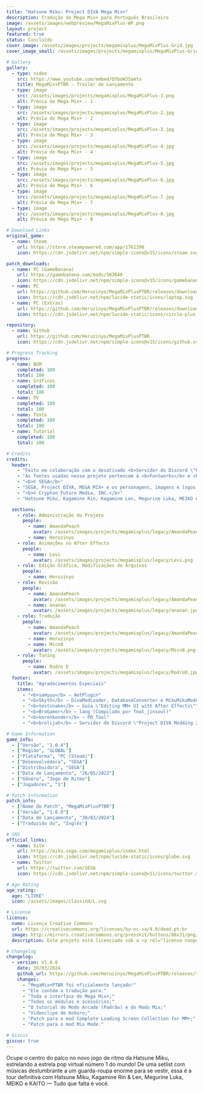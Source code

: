 ```yaml
---
title: "Hatsune Miku: Project DIVA Mega Mix+"
description: Tradução de Mega Mix+ para Português Brasileiro
image: /assets/images/webpreview/MegaMixPlus-WP.png
layout: project
featured: true
status: Concluído
cover_image: /assets/images/projects/megamixplus/MegaMixPlus-Grid.jpg
cover_image_small: /assets/images/projects/megamixplus/MegaMixPlus-GridSmall.png

# Gallery
gallery:
  - type: video
    src: https://www.youtube.com/embed/QYboWJ5amto
    title: MegaMix+PTBR - Trailer de Lançamento
  - type: image
    src: /assets/images/projects/megamixplus/MegaMixPlus-1.png
    alt: Prévia de Mega Mix+ - 1
  - type: image
    src: /assets/images/projects/megamixplus/MegaMixPlus-2.jpg
    alt: Prévia de Mega Mix+ - 2
  - type: image
    src: /assets/images/projects/megamixplus/MegaMixPlus-3.jpg
    alt: Prévia de Mega Mix+ - 3
  - type: image
    src: /assets/images/projects/megamixplus/MegaMixPlus-4.jpg
    alt: Prévia de Mega Mix+ - 4
  - type: image
    src: /assets/images/projects/megamixplus/MegaMixPlus-5.jpg
    alt: Prévia de Mega Mix+ - 5
  - type: image
    src: /assets/images/projects/megamixplus/MegaMixPlus-6.jpg
    alt: Prévia de Mega Mix+ - 6
  - type: image
    src: /assets/images/projects/megamixplus/MegaMixPlus-7.jpg
    alt: Prévia de Mega Mix+ - 7
  - type: image
    src: /assets/images/projects/megamixplus/MegaMixPlus-8.jpg
    alt: Prévia de Mega Mix+ - 8

# Download Links
original_game:
  - name: Steam
    url: https://store.steampowered.com/app/1761390
    icon: https://cdn.jsdelivr.net/npm/simple-icons@v15/icons/steam.svg

patch_downloads:
  - name: PC (GameBanana)
    url: https://gamebanana.com/mods/503640
    icon: https://cdn.jsdelivr.net/npm/simple-icons@v15/icons/gamebanana.svg
  - name: PC
    url: https://github.com/Heruzinyo/MegaMixPlusPTBR/releases/download/V1.0.0/MegaMix+PTBR.V1.0.0.7z
    icon: https://cdn.jsdelivr.net/npm/lucide-static/icons/laptop.svg
  - name: PC (Extras)
    url: https://github.com/Heruzinyo/MegaMixPlusPTBR/releases/download/V1.0.0/MegaMix+PTBR.Extras.V1.0.0.7z
    icon: https://cdn.jsdelivr.net/npm/lucide-static/icons/circle-plus.svg

repository:
  - name: GitHub
    url: https://github.com/Heruzinyo/MegaMixPlusPTBR
    icon: https://cdn.jsdelivr.net/npm/simple-icons@v15/icons/github.svg

# Progress Tracking
progress:
  - name: BGM
    completed: 100
    total: 100
  - name: Gráficos
    completed: 100
    total: 100
  - name: PV
    completed: 100
    total: 100
  - name: Texto
    completed: 100
    total: 100
  - name: Tutorial
    completed: 100
    total: 100

# Credits
credits:
  header:
    - "Feito em colaboração com o desativado <b>Servidor do Discord \"Project Diva Brasil\"</b> criado por AmandaPeach."
    - "As fontes usadas nesse projeto pertencem à <b>Fontworks</b> e <b>DynaFonts</b>."
    - "<b>© SEGA</b>"
    - "SEGA, Project DIVA, MEGA MIX+ e os personagens, imagens e logos de Project DIVA são propriedades ou marcas registradas da SEGA CORPORATION ou de seus afiliados. Todos os direitos reservados"
    - "<b>© Crypton Future Media, INC.</b>"
    - "Hatsune Miku, Kagamine Rin, Kagamine Len, Megurine Luka, MEIKO e KAITO são propriedades ou marcas registradas da Crypton Future Media, INC. Todos os direitos reservados"

  sections:
    - role: Administração do Projeto
      people:
        - name: AmandaPeach
          avatar: /assets/images/projects/megamixplus/legacy/AmandaPeach.jpg
        - name: Heruzinyo
    - role: Animações no After Effects
      people:
        - name: Levi
          avatar: /assets/images/projects/megamixplus/legacy/Levi.png
    - role: Edição Gráfica, Modificações de Arquivos
      people:
        - name: Heruzinyo
    - role: Revisão
      people:
        - name: AmandaPeach
          avatar: /assets/images/projects/megamixplus/legacy/AmandaPeach.jpg
        - name: ananan
          avatar: /assets/images/projects/megamixplus/legacy/ananan.jpg
    - role: Tradução
      people:
        - name: AmandaPeach
          avatar: /assets/images/projects/megamixplus/legacy/AmandaPeach.jpg
        - name: Heruzinyo
        - name: Micn0
          avatar: /assets/images/projects/megamixplus/legacy/Micn0.png
    - role: Tuning
      people:
        - name: Rodro D
          avatar: /assets/images/projects/megamixplus/legacy/RodroD.jpg
  footer:
    title: "Agradecimentos Especiais"
    items:
      - "<b>samyuu</b> — AetPlugin"
      - "<b>Skyth</b> — DivaModLoader, DatabaseConverter e MikuMikuModel"
      - "<b>testsnake</b> — Guia \"Editing MM+ UI with After Effects\""
      - "<b>BroGamer</b> — lang (Compilado por feat_jinsoul)"
      - "<b>korenkonder</b> — PD_Tool"
      - "<b>brolijah</b> — Servidor do Discord \"Project DIVA Modding 2nd\""

# Game Information
game_info:
  - ["Versão", "1.0.4"]
  - ["Região", "GLOBAL"]
  - ["Plataforma", "PC (Steam)"]
  - ["Desenvolvedora", "SEGA"]
  - ["Distribuidora", "SEGA"]
  - ["Data de Lançamento", "26/05/2022"]
  - ["Gênero", "Jogo de Ritmo"]
  - ["Jogadores", "1"]

# Patch Information
patch_info:
  - ["Nome do Patch", "MegaMixPlusPTBR"]
  - ["Versão", "1.0.0"]
  - ["Data de Lançamento", "30/03/2024"]
  - ["Traduzido do", "Inglês"]

# SNS
official_links:
  - name: Site
    url: https://miku.sega.com/megamixplus/index.html
    icon: https://cdn.jsdelivr.net/npm/lucide-static/icons/globe.svg
  - name: Twitter
    url: https://twitter.com/SEGA
    icon: https://cdn.jsdelivr.net/npm/simple-icons@v11/icons/twitter.svg

# Age Rating
age_rating:
  age: "LIVRE"
  icon: /assets/images/classind/L.svg

# License
license:
  name: Licença Creative Commons
  url: https://creativecommons.org/licenses/by-nc-sa/4.0/deed.pt-br
  image: http://mirrors.creativecommons.org/presskit/buttons/88x31/png/by-nc-sa.png
  description: Este projeto está licenciado sob a <a rel="license noopener noreferrer" href="https://creativecommons.org/licenses/by-nc-sa/4.0/deed.pt-br" target="_blank">Licença Creative Commons Atribuição-NãoComercial-CompartilhaIgual 4.0 Internacional</a>.

# Changelog
changelog:
  - version: V1.0.0
    date: 30/03/2024
    github_url: https://github.com/Heruzinyo/MegaMixPlusPTBR/releases/tag/V1.0.0
    changes:
      - "MegaMix+PTBR foi oficialmente lançado!"
      - "Ele contém a tradução para:"
      - "Toda a interface do Mega Mix+;"
      - "Todos os módulos e acessórios;"
      - "O tutorial do Modo Arcade (Padrão) e do Modo Mix;"
      - "Videoclipe de Kokoro;"
      - "Patch para o mod Complete Loading Screen Collection for MM+;"
      - "Patch para o mod Mix Mode."

# Giscus
giscus: true
---
```


Ocupe o centro do palco no novo jogo de ritmo da Hatsune Miku, estrelando a estrela pop virtual número 1 do mundo!
De uma setlist com músicas deslumbrante a um guarda-roupa enorme para se vestir, essa é a tour definitiva com Hatsune Miku, Kagamine Rin & Len, Megurine Luka, MEIKO e KAITO — Tudo que falta é você.
